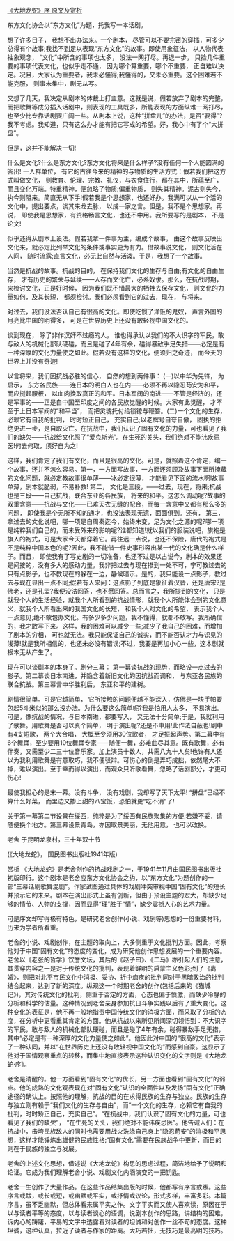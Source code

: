 [《大地龙蛇》序 原文及赏析](https://www.vrrw.net/wx/14427.html)

东方文化协会以“东方文化”为题，托我写一本话剧。

想了许多日子， 我想不出办法来。一个剧本， 尽管可以不要完密的穿插，可多少总得有个故事;我找不到足以表现“东方文化”的故事。即使用象征法， 以人物代表抽象观念， “文化”中所含的事项也太多， 没法一网打尽。再退一步， 只捡几件重要的事项代表文化，也似乎走不通， 因为哪个算重要，哪个不重要， 正自难以决定。况且，大家认为重要者，我未必懂得;我懂得的，又未必重要。这个困难若不能克服， 则事未集中，剧无从写。

又想了几天，我决定从剧本的体裁上打主意。这就是说，假若放弃了剧本的完整，而把歌舞等成分插入话剧中，则表现的工具既多，所能表现的方面纵难一网打尽，也至少比专靠话剧要广阔一些。从剧本上说，这种“拼盘儿”的办法，是否“要得”?我不考虑。我知道，只有这么办才能有把它写成的希望。好，我心中有了个“大拼盘”。

但是，这并不能解决一切!

什么是文化?什么是东方文化?东方文化将来是什么样子?没有任何一个人能圆满的答出! 一人群单位， 有它的古往今来的精神的与物质的生活方式：假若我们把这方式叫做文化， 则教育、伦理、宗教、礼仪，与衣食住行，都在其中，所蕴至广，而且变化万端。特重精神，便忽略了物质;偏重物质， 则失其精神。泥古则失今，执今则阻来。简直无从下手!假若我是个思想家，也还好办。我满可以从一个活的文化中，提出要点，谈其来龙去脉， 以成一家之言。但是，我不是个思想家。再说， 即使我是思想家，有资格畅言文化，也还不中用。我所要写的是剧本， 不是论文!

似乎还得从剧本上设法。假若我拿一件事为主，编成个故事， 由这个故事反映出文化来，就必定比列举文化的条件或事实更为有力。借故事说文化， 则文化活在人间， 随时流露;直言文化，必无此自然与活泼。于是，我想了一个故事。



当然是抗战的故事。抗战的目的， 在保持我们文化的生存与自由;有文化的自由生存， 才有历史的繁荣与延续——人存而文化亡，必系奴隶。那么，在抗战时期， 来检讨文化，正是好时候， 因为我们既不惜最大的牺牲去保存文化， 则文化的力量如何，及其长短， 都须检讨。我们必须看到它的过去，现在， 与将来。

对过去，我们没法否认自己有很高的文化。即使吃惯了洋饭的鬼奴， 声言外国的月亮比中国的明得多， 可是在世界历史上还没有敢轻视中国文化的。

谈到现在， 除了非作汉奸不过瘾的人， 谁也得承认以我们的不大识字的军民，敢与敌人的机械化部队硬碰，而且是碰了4年有余，碰得暴敌手足失措——必定是有一种深厚的文化力量使之如此。假若没有这样的文化，便须归之奇迹， 而今天的世界上并没有奇迹!

以言将来，我们因抗战必胜的信心， 自然的想到两件事： (一)以中华为先锋， 为启示， 东方各民族——连日本的明白人也在内——必须不再以隐忍苟安为和平， 而应挺起腰板， 以血肉换取真正的和平。日本军阀的南进——不管是经济的，还是军事的——正是自中国至印度之间的各民族觉醒的时候。大家有此觉醒， 才不至于上日本军阀的“和平当”， 而把灵魂托付给锁镣与鞭笞。(二)一个文化的生存，必赖它有自我的批判， 时时矫正自己， 充实自己;以老牌号自夸自傲， 固执的拒绝更进一步，是自取灭亡。在抗战中，我们认识了固有文化的力量，可也看见了我们的缺欠——抗战给文化照了“爱克斯光”。在生死的关头，我们绝对不能讳疾忌医!何去何取，须好自为之!

这样，我们肯定了我们有文化，而且是很高的文化。可是，就照着这个肯定，编一个故事，还并不怎么容易。第一，一方面写故事，一方面还须顾及故事下面所掩藏的文化问题，就必定教故事很单薄——冰必定很薄， 才能看见下面的流水啊!故事单薄，剧本就脆弱，不易补救! 第二， 文化是三段，——过去，现在，将来;抗战也是三段——自己抗战，联合东亚的各民族， 将来的和平。这怎么调动呢?故事的双重含意——抗战与文化——已难天衣无缝的配合，而每一含意中又都有那么多的问题， 即使我是个无所不知的通才，也没法表现无遗，面面俱到。还有， 第三，拿过去的文化说吧，哪一项是自周秦迄今，始终未变，足为文化之源的呢?哪一项是纯粹我们自己的，而未受外来的影响呢?谁都知道!就以我们的服装说吧，旗袍是旗人的袍式，可是大家今天都穿着它。再往远一点说，也还不保险，唐代的袍式是不是纯粹中国本色的呢?因此，我不能借一件史事形容出某一代的文化确是什么样子。而且， 即使我有了写史剧的一切准备，也还不过是以古说今，剧本的效果还是间接的，没有多大的感动力量。我非把过去与现在掺到一处不可，宁可教过去的只有点影子，也不教现在的躲在一边，静候暗示。是的，我只能设一点影子，教过去与现在显出一点不同;假若有人来问：这点影子到底是象征着汉晋，还是唐宋?是佛老，还是孔孟?我便没法回答，也不愿回答。总而言之，我所提到的文化， 只是就我个人的生活经验，就我个人所看到的抗战情形，就我个人所能体会到的文化意义，就我个人所看出来的我国文化的长短， 和我个人对文化的希望， 表示我个人一点意见;绝不敢包办文化。有多少多少问题，我不懂得，就都不敢写。我所确信的，我才敢写下来。这样，我的困难可以减少一些;减少了我自己的困难，而增加了剧本的穷相， 可也就无法。我只能保证自己的诚实，而不能否认才力与识见的浅薄!就是我所相信的，也还未必没有错误;不过，我要是再加小心一些，这本剧就根本无从产生了。

现在可以谈剧本的本身了。剧分三幕： 第一幕谈抗战的现势，而略设一点过去的影子。第二幕谈日本南进，并隐含着新旧文化的因抗战而调和， 与东亚各民族的联合抗战。第三幕言中华胜利后， 东亚和平的建树。

剧情很简单。可是它越简单， 它所接触的问题便越不能深入，仿佛是一块手帕要包起5斗米似的那么没办法。为什么要这么简单呢?我是怕用人太多， 不易演出。可是，像抗战的情况，与日本南进，都要写入， 又无法十分简单;于是，我就利用了歌舞。用歌舞是否可以真个简单， 明于演出呢?还是不中用!此作法自蔽也!剧中有4支短歌， 两个大合唱， 大概至少须用30位歌者， 才足振起声势。第二幕中有6个舞踊，至少要用10位舞踊专家——随便一舞，必难曲尽其意。既有歌舞，必有伴奏，又需至少二三十位音乐家。加上演员十数人，共需八九十人矣!也许有人还以为我利用歌舞是有意取巧，我不便驳辩。可伤心的倒是弄巧成拙，依然尾大不掉，难以演出。至于幸而得以演出，而观众只听歌看舞，忽略了话剧部分，才更可伤心!

最使我担心的是末一幕。没有斗争， 没有戏剧，我却写了天下太平! “拼盘”已经不算什么好菜， 而里边又掺上甜的八宝饭，恐怕就更“吃不消”了!

关于第一幕第二节设景在绥西，纯粹是为了绥西有民族聚集的方便;若嫌不妥，请随便换个地方。第三幕设景青岛，亦因取景美丽，无他用意， 也可以改换。

老舍 于昆明龙泉村，三十年双十节

(《大地龙蛇》， 国民图书出版社1941年版)

赏析 《大地龙蛇》是老舍创作的抗战戏剧之一，于1941年11月由国民图书出版社初版印行。这个剧本是老舍应东方文化协会之约，以“东方文化”为题创作的一部“三幕话剧歌舞混剧”。作家试图通过具体的戏剧冲突审视中国“固有文化”的短长并预示它的未来。剧本在演出形式上虽有创新，但由于预设主题的宏大，却缺少足够的情节、人物的支撑，因而显得“理”胜于“情”，缺少震撼人心的艺术力量。

可是序文却写得极有特色，是研究老舍创作(小说、戏剧等)思想的一份重要材料，历来为学者所看重。

老舍的小说、戏剧创作，在主题的取向上，大多侧重于文化批判方面。因此，考察他对于中国“固有文化”的态度的变化，成为研究他创作思想发展的一个重要内容。老舍以《老张的哲学》饮誉文坛，其后的《赵子曰》、《二马》亦引起人们的注意，其贯穿内容之一是对于传统文化的批判，表现着鲜明的启蒙主义色彩;到了《离婚》，则把对北平市民文化中消极、妥协、折中痼疾的批判同对于黑暗政治的批判结合起来，达到了新的深度。纵观这一个时期老舍的创作(包括后来的《猫城记》)，其对传统文化的批判，侧重于否定的方面，心态也偏于愤激，而缺少冷静的分析和科学的估量。这种情况到老舍亲身参加抗日斗争实践以后有了重大变化。这种变化的表征是，他不再一般地指责中国传统文化的消极方面，而采取了分析的态度，在分析中更看重其肯定的方面。他从抗战以来所见所闻深切领悟到：不大识字的军民，敢与敌人的机械化部队硬碰，而且是碰了4年有余，碰得暴敌手足无措，其中“必定是有一种深厚的文化力量使之如此”。他因此对中国的“很高的文化”表示了一种认同，并以“在世界历史上还没有敢轻视中国文化的”而感到自豪。这显示了他对于国情观察重点的转移，而集中地直接表示这种认识变化的文字则是《大地龙蛇·序》。

老舍是清醒的。他一方面看到“固有文化”的优长，另一方面也看到“固有文化”的弱点。他的成熟的文化观表现在对“固有文化”认识的全面性以及发扬“固有文化”正确途径的确认上。按照他的理解，抗战的目的在求得民族的生存与独立。民族的生存与独立则有赖于“我们文化的生存与自由”，而“一个文化的生存，必赖它有自我的批判，时时矫正自己，充实自己”。“在抗战中，我们认识了固有文化的力量，可也看见了我们的缺欠”， “在生死的关头，我们绝对不能讳疾忌医”。他告诫人们：在抗战中，击垮民族敌人的同时也需要用战火洗涤自己身上“隐忍苟安”的消极和平思想，这样才能锤炼出雄健的民族性格;“固有文化”需要在民族战争中更新，而目的则在于民族的独立与发展。

老舍的上述文化思想，借述说《大地龙蛇》构思的思虑过程，简洁地给予了说明和论证。它成为我们理解老舍小说、戏剧文化内涵演变的一把钥匙。

老舍一生创作了大量作品。在这些作品结集出版的时候，他都写有序言或跋。这些序言或跋，或长或短，或幽默或平实，或抒情或议论，形式多样，丰富多彩。本篇序言，虽不乏幽默，但总体看来属平实之作。文字平实而又使人喜欢读，原因在于以与读者平等的态度，以与读者谈心的语调，说剧本创作的思路，讲结构的困难，诉内心的踌躇，平易的文字中透露着对读者的坦诚和对创作一丝不苟的态度。这种坦诚，这种认真，拉近了读者与作家的距离。大巧若拙，无技巧是最高明的技巧。

